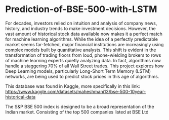 # Prediction-of-BSE-500-with-LSTM

For decades, investors relied on intuition and analysis of company news, history, and industry trends to make investment decisions. However, the vast amount of historical stock data available now makes it a perfect match for machine learning algorithms. While the idea of a perfectly predictable market seems far-fetched, major financial institutions are increasingly using complex models built by quantitative analysts. This shift is evident in the transformation of trading floors from loud, phone-wielding brokers to rows of machine learning experts quietly analyzing data. In fact, algorithms now handle a staggering 70% of all Wall Street trades. This project explores how Deep Learning models, particularly Long-Short Term Memory (LSTM) networks, are being used to predict stock prices in this age of algorithms.

This database was found in Kaggle, more specifically in this link: https://www.kaggle.com/datasets/maheshmani13/bse-500-10year-historical-data

The S&P BSE 500 index is designed to be a broad representation of the Indian market. Consisting of the top 500 companies listed at BSE Ltd
